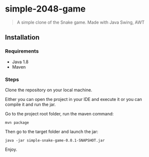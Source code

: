 # simple-2048-game
> A simple clone of the Snake game. Made with Java Swing, AWT


## Installation
### Requirements
- Java 1.8
- Maven

### Steps
Clone the repository on your local machine.


Either you can open the project in your IDE and execute it or you can compile it and run the jar.

Go to the project root folder, run the maven command:
```
mvn package
```

Then go to the target folder and launch the jar:
```
java -jar simple-snake-game-0.0.1-SNAPSHOT.jar
```

Enjoy.
